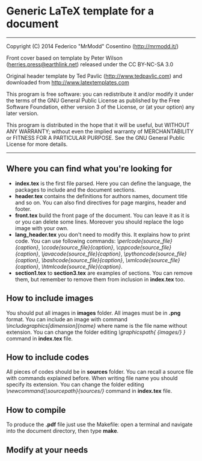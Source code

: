 # Generic LaTeX template for a document

---------------------------------------------------------------------

Copyright (C) 2014  Federico "MrModd" Cosentino (http://mrmodd.it/)

Front cover based on template by Peter Wilson (herries.press@earthlink.net)
released under the CC BY-NC-SA 3.0

Original header template by Ted Pavlic (http://www.tedpavlic.com) and
downloaded from http://www.latextemplates.com

This program is free software: you can redistribute it and/or modify
it under the terms of the GNU General Public License as published by
the Free Software Foundation, either version 3 of the License, or
(at your option) any later version.

This program is distributed in the hope that it will be useful,
but WITHOUT ANY WARRANTY; without even the implied warranty of
MERCHANTABILITY or FITNESS FOR A PARTICULAR PURPOSE.  See the
GNU General Public License for more details.

---------------------------------------------------------------------

## Where you can find what you're looking for

- **index.tex** is the first file parsed. Here you can define the language,
  the packages to include and the document sections.
- **header.tex** contains the definitions for authors names, document title
  and so on. You can also find directives for page margins, header and footer.
- **front.tex** build the front page of the document. You can leave it as it is
  or you can delete some lines. Moreover you should replace the logo image with your own.
- **lang_header.tex** you don't need to modify this. It explains how to print code.
  You can use following commands: *\perlcode{source_file}{caption}*,
  *\ccode{source_file}{caption}*, *\cppcode{source_file}{caption}*,
  *\javacode{source_file}{caption}*, *\pythoncode{source_file}{caption}*,
  *\bashcode{source_file}{caption}*, *\xmlcode{source_file}{caption}*,
  *\htmlcode{source_file}{caption}*.
- **section1.tex** to **section3.tex** are examples of sections. You can remove them,
  but remember to remove them from inclusion in **index.tex** too.



## How to include images

You should put all images in **images** folder. All images must be in **.png** format.
You can include an image with command *\includegraphics[dimension]{name}* where
name is the file name without extension.
You can change the folder editing *\graphicspath{ {images/} }* command in
**index.tex** file.



## How to include codes

All pieces of codes should be in **sources** folder. You can recall a source file
with commands explained before. When writing file name you should specify its
extension.
You can change the folder editing *\newcommand{\sourcepath}{sources/}* command in
**index.tex** file.



## How to compile

To produce the **.pdf** file just use the Makefile:
open a terminal and navigate into the document directory, then type **make**.



## Modify at your needs